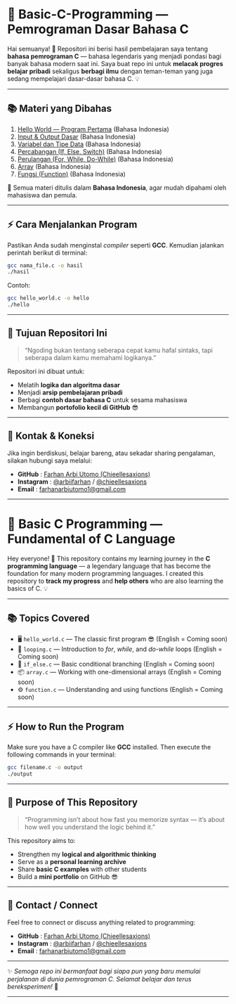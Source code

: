 

# 🧠 **Basic-C-Programming — Pemrograman Dasar Bahasa C**

Hai semuanya! 👋
Repositori ini berisi hasil pembelajaran saya tentang **bahasa pemrograman C** — bahasa legendaris yang menjadi pondasi bagi banyak bahasa modern saat ini.
Saya buat repo ini untuk **melacak progres belajar pribadi** sekaligus **berbagi ilmu** dengan teman-teman yang juga sedang mempelajari dasar-dasar bahasa C. 💡

---

## 📚 **Materi yang Dibahas**

1. [Hello World — Program Pertama](src/hello_world.md) (Bahasa Indonesia)
2. [Input & Output Dasar](src/input_output.md) (Bahasa Indonesia)
3. [Variabel dan Tipe Data](src/variabel_tipe_data.md) (Bahasa Indonesia)
4. [Percabangan (If, Else, Switch)](src/percabangan_else_if_switch.md) (Bahasa Indonesia)
5. [Perulangan (For, While, Do-While)](src/looping.md) (Bahasa Indonesia)
6. [Array](src/array.md) (Bahasa Indonesia)
7. [Fungsi (Function)](src/function.md) (Bahasa Indonesia)

📘 Semua materi ditulis dalam **Bahasa Indonesia**, agar mudah dipahami oleh mahasiswa dan pemula.

---

## ⚡ **Cara Menjalankan Program**

Pastikan Anda sudah menginstal *compiler* seperti **GCC**.
Kemudian jalankan perintah berikut di terminal:

```bash
gcc nama_file.c -o hasil
./hasil
```

Contoh:

```bash
gcc hello_world.c -o hello
./hello
```

---

## 🧠 **Tujuan Repositori Ini**

> “Ngoding bukan tentang seberapa cepat kamu hafal sintaks, tapi seberapa dalam kamu memahami logikanya.”

Repositori ini dibuat untuk:

* Melatih **logika dan algoritma dasar**
* Menjadi **arsip pembelajaran pribadi**
* Berbagi **contoh dasar bahasa C** untuk sesama mahasiswa
* Membangun **portofolio kecil di GitHub** 😎

---

## 🧩 **Kontak & Koneksi**

Jika ingin berdiskusi, belajar bareng, atau sekadar sharing pengalaman, silakan hubungi saya melalui:

* **GitHub** : [Farhan Arbi Utomo (Chieellesaxions)](https://github.com/Chieellesaxions)
* **Instagram** : [@arbiifarhan](https://instagram.com/arbiifarhan) / [@chieellesaxions](https://instagram.com/chieellesaxions)
* **Email** : [farhanarbiutomo1@gmail.com](mailto:farhanarbiutomo1@gmail.com)

---

# 🚀 **Basic C Programming — Fundamental of C Language**

Hey everyone! 👋
This repository contains my learning journey in the **C programming language** — a legendary language that has become the foundation for many modern programming languages.
I created this repository to **track my progress** and **help others** who are also learning the basics of C. 💡

---

## 📚 **Topics Covered**

* 🖥️ `hello_world.c` — The classic first program 😎 (English = Coming soon)
* 🔁 `looping.c` — Introduction to *for*, *while*, and *do-while* loops (English = Coming soon)
* 🧩 `if_else.c` — Basic conditional branching (English = Coming soon)
* 📦 `array.c` — Working with one-dimensional arrays (English = Coming soon)
* ⚙️ `function.c` — Understanding and using functions (English = Coming soon)

---

## ⚡ **How to Run the Program**

Make sure you have a C compiler like **GCC** installed.
Then execute the following commands in your terminal:

```bash
gcc filename.c -o output
./output
```

---

## 🧠 **Purpose of This Repository**

> “Programming isn’t about how fast you memorize syntax — it’s about how well you understand the logic behind it.”

This repository aims to:

* Strengthen my **logical and algorithmic thinking**
* Serve as a **personal learning archive**
* Share **basic C examples** with other students
* Build a **mini portfolio** on GitHub 😎

---

## 🧩 **Contact / Connect**

Feel free to connect or discuss anything related to programming:

* **GitHub** : [Farhan Arbi Utomo (Chieellesaxions)](https://github.com/Chieellesaxions)
* **Instagram** : [@arbiifarhan](https://instagram.com/arbiifarhan) / [@chieellesaxions](https://instagram.com/chieellesaxions)
* **Email** : [farhanarbiutomo1@gmail.com](mailto:farhanarbiutomo1@gmail.com)

---

✨ *Semoga repo ini bermanfaat bagi siapa pun yang baru memulai perjalanan di dunia pemrograman C. Selamat belajar dan terus bereksperimen!* 🚀

---

